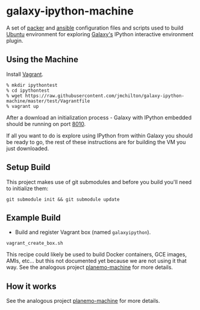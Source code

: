 galaxy-ipython-machine
=====================

A set of [packer](http://packer.io) and
[ansible](http://www.ansible.com/) configuration files and scripts
used to build [Ubuntu](http://www.ubuntu.com/) environment for
exploring [Galaxy's](http://galaxyproject.org) IPython interactive
environment plugin.

Using the Machine
--------------------------

Install [Vagrant](https://www.vagrantup.com/).


    % mkdir ipythontest
    % cd ipythontest 
    % wget https://raw.githubusercontent.com/jmchilton/galaxy-ipython-machine/master/test/Vagrantfile
    % vagrant up

After a download an initialization process - Galaxy with IPython
embedded should be running on port [8010](http://localhost:8010).

If all you want to do is explore using IPython from within Galaxy you
should be ready to go, the rest of these instructions are for building
the VM you just downloaded.

Setup Build
-----------------------

This project makes use of git submodules and before you build you'll
need to initialize them:

``git submodule init && git submodule update``


Example Build
-----------------------

 * Build and register Vagrant box (named ``galaxyipython``).

``vagrant_create_box.sh``

This recipe could likely be used to build Docker containers, GCE
images, AMIs, etc... but this not documented yet because we are not
using it that way. See the analogous project
[planemo-machine](https://github.com/galaxyproject/planemo-machine)
for more details.

How it works
------------

See the analogous project
[planemo-machine](https://github.com/galaxyproject/planemo-machine)
for more details.


